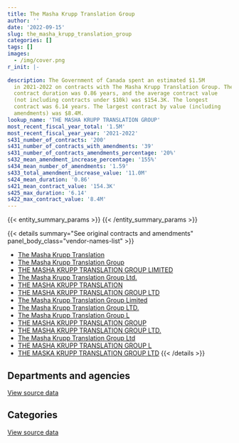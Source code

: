 ```yaml
---
title: The Masha Krupp Translation Group
author: ''
date: '2022-09-15'
slug: the_masha_krupp_translation_group
categories: []
tags: []
images:
  - /img/cover.png
r_init: |-
  
description: The Government of Canada spent an estimated $1.5M
  in 2021-2022 on contracts with The Masha Krupp Translation Group. The average
  contract duration was 0.86 years, and the average contract value
  (not including contracts under $10k) was $154.3K. The longest
  contract was 6.14 years. The largest contract by value (including
  amendments) was $8.4M.
lookup_name: 'THE MASHA KRUPP TRANSLATION GROUP'
most_recent_fiscal_year_total: '1.5M'
most_recent_fiscal_year_year: '2021-2022'
s431_number_of_contracts: '200'
s431_number_of_contracts_with_amendments: '39'
s431_number_of_contracts_amendments_percentage: '20%'
s432_mean_amendment_increase_percentage: '155%'
s434_mean_number_of_amendments: '1.59'
s433_total_amendment_increase_value: '11.0M'
s424_mean_duration: '0.86'
s421_mean_contract_value: '154.3K'
s425_max_duration: '6.14'
s422_max_contract_value: '8.4M'
---
```


<script src="/rmarkdown-libs/htmlwidgets/htmlwidgets.js"></script>
<link href="/rmarkdown-libs/datatables-css/datatables-crosstalk.css" rel="stylesheet" />
<script src="/rmarkdown-libs/datatables-binding/datatables.js"></script>
<script src="/rmarkdown-libs/jquery/jquery-3.6.0.min.js"></script>
<link href="/rmarkdown-libs/dt-core-bootstrap/css/dataTables.bootstrap.min.css" rel="stylesheet" />
<link href="/rmarkdown-libs/dt-core-bootstrap/css/dataTables.bootstrap.extra.css" rel="stylesheet" />
<script src="/rmarkdown-libs/dt-core-bootstrap/js/jquery.dataTables.min.js"></script>
<script src="/rmarkdown-libs/dt-core-bootstrap/js/dataTables.bootstrap.min.js"></script>
<link href="/rmarkdown-libs/crosstalk/css/crosstalk.min.css" rel="stylesheet" />
<script src="/rmarkdown-libs/crosstalk/js/crosstalk.min.js"></script>
<script src="/rmarkdown-libs/htmlwidgets/htmlwidgets.js"></script>
<link href="/rmarkdown-libs/datatables-css/datatables-crosstalk.css" rel="stylesheet" />
<script src="/rmarkdown-libs/datatables-binding/datatables.js"></script>
<script src="/rmarkdown-libs/jquery/jquery-3.6.0.min.js"></script>
<link href="/rmarkdown-libs/dt-core-bootstrap/css/dataTables.bootstrap.min.css" rel="stylesheet" />
<link href="/rmarkdown-libs/dt-core-bootstrap/css/dataTables.bootstrap.extra.css" rel="stylesheet" />
<script src="/rmarkdown-libs/dt-core-bootstrap/js/jquery.dataTables.min.js"></script>
<script src="/rmarkdown-libs/dt-core-bootstrap/js/dataTables.bootstrap.min.js"></script>
<link href="/rmarkdown-libs/crosstalk/css/crosstalk.min.css" rel="stylesheet" />
<script src="/rmarkdown-libs/crosstalk/js/crosstalk.min.js"></script>

{{< entity_summary_params >}}
{{< /entity_summary_params >}}

{{< details summary="See original contracts and amendments" panel_body_class="vendor-names-list" >}}
- [The Masha Krupp Translation](https://search.open.canada.ca/en/ct/?sort=contract_value_f%20desc&page=1&search_text=%22The%20Masha%20Krupp%20Translation%22)
- [The Masha Krupp Translation Group](https://search.open.canada.ca/en/ct/?sort=contract_value_f%20desc&page=1&search_text=%22The%20Masha%20Krupp%20Translation%20Group%22)
- [THE MASHA KRUPP TRANSLATION GROUP LIMITED](https://search.open.canada.ca/en/ct/?sort=contract_value_f%20desc&page=1&search_text=%22THE%20MASHA%20KRUPP%20TRANSLATION%20GROUP%20LIMITED%22)
- [The Masha Krupp Translation Group Ltd.](https://search.open.canada.ca/en/ct/?sort=contract_value_f%20desc&page=1&search_text=%22The%20Masha%20Krupp%20Translation%20Group%20Ltd.%22)
- [THE MASHA KRUPP TRANSLATION](https://search.open.canada.ca/en/ct/?sort=contract_value_f%20desc&page=1&search_text=%22THE%20MASHA%20KRUPP%20TRANSLATION%22)
- [THE MASHA KRUPP TRANSLATION GROUP LTD](https://search.open.canada.ca/en/ct/?sort=contract_value_f%20desc&page=1&search_text=%22THE%20MASHA%20KRUPP%20TRANSLATION%20GROUP%20LTD%22)
- [The Masha Krupp Translation Group Limited](https://search.open.canada.ca/en/ct/?sort=contract_value_f%20desc&page=1&search_text=%22The%20Masha%20Krupp%20Translation%20Group%20Limited%22)
- [The Masha Krupp Translation Group LTD.](https://search.open.canada.ca/en/ct/?sort=contract_value_f%20desc&page=1&search_text=%22The%20Masha%20Krupp%20Translation%20Group%20LTD.%22)
- [The Masha Krupp Translation Group L](https://search.open.canada.ca/en/ct/?sort=contract_value_f%20desc&page=1&search_text=%22The%20Masha%20Krupp%20Translation%20Group%20L%22)
- [THE MASHA KRUPP TRANSLATION GROUP](https://search.open.canada.ca/en/ct/?sort=contract_value_f%20desc&page=1&search_text=%22THE%20MASHA%20KRUPP%20TRANSLATION%20GROUP%22)
- [THE MASHA KRUPP TRANSLATION GROUP LTD.](https://search.open.canada.ca/en/ct/?sort=contract_value_f%20desc&page=1&search_text=%22THE%20MASHA%20KRUPP%20TRANSLATION%20GROUP%20LTD.%22)
- [The Masha Krupp Translation Group Ltd](https://search.open.canada.ca/en/ct/?sort=contract_value_f%20desc&page=1&search_text=%22The%20Masha%20Krupp%20Translation%20Group%20Ltd%22)
- [THE MASHA KRUPP TRANSLATION GROUP L](https://search.open.canada.ca/en/ct/?sort=contract_value_f%20desc&page=1&search_text=%22THE%20MASHA%20KRUPP%20TRANSLATION%20GROUP%20L%22)
- [THE MASKA KRUPP TRANSLATION GROUP LTD](https://search.open.canada.ca/en/ct/?sort=contract_value_f%20desc&page=1&search_text=%22THE%20MASKA%20KRUPP%20TRANSLATION%20GROUP%20LTD%22)
{{< /details >}}

## Departments and agencies

<div id="htmlwidget-1" style="width:100%;height:auto;" class="datatables html-widget"></div>
<script type="application/json" data-for="htmlwidget-1">{"x":{"style":"bootstrap","filter":"none","vertical":false,"data":[["<a href=\"/departments/atssc-scdata/\">Administrative Tribunals Support Service of Canada<\/a>","<a href=\"/departments/cbsa-asfc/\">Canada Border Services Agency<\/a>","<a href=\"/departments/cra-arc/\">Canada Revenue Agency<\/a>","<a href=\"/departments/csc-scc/\">Correctional Service of Canada<\/a>","<a href=\"/departments/dnd-mdn/\">National Defence<\/a>","<a href=\"/departments/fin/\">Department of Finance Canada<\/a>","<a href=\"/departments/nrcan-rncan/\">Natural Resources Canada<\/a>","<a href=\"/departments/oag-bvg/\">Office of the Auditor General of Canada<\/a>","<a href=\"/departments/pco-bcp/\">Privy Council Office<\/a>","<a href=\"/departments/ps-sp/\">Public Safety Canada<\/a>","<a href=\"/departments/pwgsc-tpsgc/\">Public Services and Procurement Canada<\/a>","<a href=\"/departments/statcan/\">Statistics Canada<\/a>","<a href=\"/departments/tbs-sct/\">Treasury Board of Canada Secretariat<\/a>","<a href=\"/departments/tc/\">Transport Canada<\/a>","<a href=\"/departments/wd-deo/\">Western Economic Diversification Canada<\/a>"],[634248.12,null,null,846075.56,null,683599.1,10328.2,0,22679.1,498466.38,2540557.07,null,1362079.17,43198.67,7720.59],[307387.98,28805.75,10874.63,947216.73,12712.5,685471.98,null,null,null,345726.1,2889705.42,971800,1365810.9,87126.48,25091.91],[null,236365.46,39692.41,null,null,170431.56,null,null,null,6097.09,1666403.87,null,1362079.17,55151.64,null],[null,144028.77,null,null,null,null,null,null,null,null,null,null,1362079.17,null,null]],"container":"<table class=\"table table-striped table-hover row-border order-column display\">\n  <thead>\n    <tr>\n      <th>Department<\/th>\n      <th>2018-2019<\/th>\n      <th>2019-2020<\/th>\n      <th>2020-2021<\/th>\n      <th>2021-2022<\/th>\n    <\/tr>\n  <\/thead>\n<\/table>","options":{"order":[[4,"desc"]],"pageLength":10,"autoWidth":true,"columnDefs":[{"targets":1,"render":"function(data, type, row, meta) {\n    return type !== 'display' ? data : DTWidget.formatCurrency(data, \"$\", 2, 3, \",\", \".\", true, null);\n  }"},{"targets":2,"render":"function(data, type, row, meta) {\n    return type !== 'display' ? data : DTWidget.formatCurrency(data, \"$\", 2, 3, \",\", \".\", true, null);\n  }"},{"targets":3,"render":"function(data, type, row, meta) {\n    return type !== 'display' ? data : DTWidget.formatCurrency(data, \"$\", 2, 3, \",\", \".\", true, null);\n  }"},{"targets":4,"render":"function(data, type, row, meta) {\n    return type !== 'display' ? data : DTWidget.formatCurrency(data, \"$\", 2, 3, \",\", \".\", true, null);\n  }"},{"width":"16%","targets":[1,2,3,4]},{"className":"dt-right","targets":[1,2,3,4]}],"orderClasses":false}},"evals":["options.columnDefs.0.render","options.columnDefs.1.render","options.columnDefs.2.render","options.columnDefs.3.render"],"jsHooks":[]}</script>
<p class="text-right">
<a href="https://github.com/GoC-Spending/contracts-data/tree/main/data/out/vendors/the_masha_krupp_translation_group/summary_by_fiscal_year_by_department.csv" class="source-data-link btn btn-link">View source data</a>
</p>

## Categories

<div id="htmlwidget-2" style="width:100%;height:auto;" class="datatables html-widget"></div>
<script type="application/json" data-for="htmlwidget-2">{"x":{"style":"bootstrap","filter":"none","vertical":false,"data":[["<a href=\"/categories/professional_services/\">Professional services<\/a>","<a href=\"/categories/information_technology/\">Information technology<\/a>","<a href=\"/categories/industrial_products_and_services/\">Industrial products and services<\/a>","<a href=\"/categories/security_and_protection/\">Security and protection<\/a>"],[6622051.31,15198.39,11702.28,null],[7640393.02,8531.61,null,28805.75],[3345055.74,null,null,191165.46],[1362079.17,null,null,144028.77]],"container":"<table class=\"table table-striped table-hover row-border order-column display\">\n  <thead>\n    <tr>\n      <th>Category<\/th>\n      <th>2018-2019<\/th>\n      <th>2019-2020<\/th>\n      <th>2020-2021<\/th>\n      <th>2021-2022<\/th>\n    <\/tr>\n  <\/thead>\n<\/table>","options":{"order":[[4,"desc"]],"dom":"t","pageLength":30,"autoWidth":true,"columnDefs":[{"targets":1,"render":"function(data, type, row, meta) {\n    return type !== 'display' ? data : DTWidget.formatCurrency(data, \"$\", 2, 3, \",\", \".\", true, null);\n  }"},{"targets":2,"render":"function(data, type, row, meta) {\n    return type !== 'display' ? data : DTWidget.formatCurrency(data, \"$\", 2, 3, \",\", \".\", true, null);\n  }"},{"targets":3,"render":"function(data, type, row, meta) {\n    return type !== 'display' ? data : DTWidget.formatCurrency(data, \"$\", 2, 3, \",\", \".\", true, null);\n  }"},{"targets":4,"render":"function(data, type, row, meta) {\n    return type !== 'display' ? data : DTWidget.formatCurrency(data, \"$\", 2, 3, \",\", \".\", true, null);\n  }"},{"width":"16%","targets":[1,2,3,4]},{"className":"dt-right","targets":[1,2,3,4]}],"orderClasses":false,"lengthMenu":[10,25,30,50,100]}},"evals":["options.columnDefs.0.render","options.columnDefs.1.render","options.columnDefs.2.render","options.columnDefs.3.render"],"jsHooks":[]}</script>
<p class="text-right">
<a href="https://github.com/GoC-Spending/contracts-data/tree/main/data/out/vendors/the_masha_krupp_translation_group/summary_by_fiscal_year_by_category.csv" class="source-data-link btn btn-link">View source data</a>
</p>
